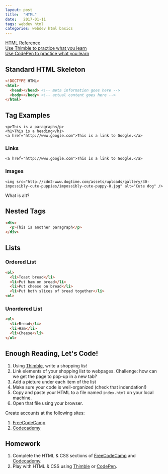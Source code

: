 ```yaml
---
layout: post
title:  "HTML"
date:   2017-01-11
tags: webdev html
categories: webdev html basics
---
```

[HTML Reference](http://www.w3schools.com/tags/default.asp)  
[Use Thimble to practice what you learn](https://thimble.mozilla.org/)  
[Use CodePen to practice what you learn](http://codepen.io)

## Standard HTML Skeleton
```html
<!DOCTYPE HTML>
<html>
  <head></head> <!-- meta information goes here -->
  <body></body> <!-- actual content goes here -->
</html>
```

## Tag Examples
`<p>This is a paragraph</p>`  
`<h1>This is a heading</h1>`  
`<a href="http://www.google.com">This is a link to Google.</a>`

### Links
`<a href="http://www.google.com">This is a link to Google.</a>`

### Images
`<img src="http://cdn2-www.dogtime.com/assets/uploads/gallery/30-impossibly-cute-puppies/impossibly-cute-puppy-8.jpg" alt="Cute dog" />`

What is alt?

## Nested Tags  
```html
<div>
  <p>This is another paragraph</p>
</div>
```

## Lists

### Ordered List
```html
<ol>
  <li>Toast bread</li>
  <li>Put ham on bread</li>
  <li>Put cheese on bread</li>
  <li>Put both slices of bread together</li>
<ol>
```

### Unordered List
```html
<ul>
  <li>Bread</li>
  <li>Ham</li>
  <li>Cheese</li>
</ul>
```

## Enough Reading, Let's Code!
1. Using [Thimble](https://thimble.mozilla.org/), write a shopping *list*
2. Link elements of your shopping list to webpages. Challenge: how can we get the page to pop-up in a new tab?
3. Add a picture under each item of the list
4. Make sure your code is well-organized (check that indendation!)
5. Copy and paste your HTML to a file named `index.html` on your local machine.
6. Open that file using your browser.

Create accounts at the following sites:

1. [FreeCodeCamp](http://www.freecodecamp.com/)
2. [Codecademy](https://www.codecademy.com/)

## Homework
1. Complete the HTML & CSS sections of [FreeCodeCamp](http://www.freecodecamp.com/) and [Codecademy](https://www.codecademy.com/).
2. Play with HTML & CSS using [Thimble](https://thimble.mozilla.org/) or [CodePen](http://codepen.io).
